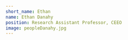 ```yaml
---
short_name: Ethan
name: Ethan Danahy
position: Research Assistant Professor, CEEO
image: peopleDanahy.jpg
---
```

